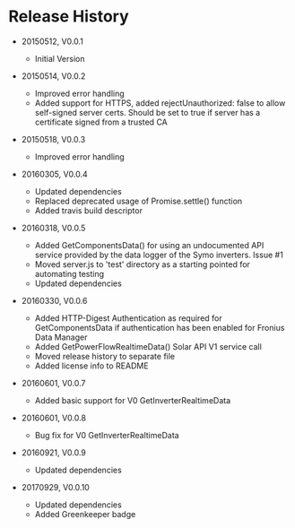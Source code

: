 # Release History

* 20150512, V0.0.1
    * Initial Version

* 20150514, V0.0.2
    * Improved error handling
    * Added support for HTTPS, added rejectUnauthorized: false to allow self-signed server certs. Should be set to true
      if server has a certificate signed from a trusted CA

* 20150518, V0.0.3
    * Improved error handling
    
* 20160305, V0.0.4
    * Updated dependencies
    * Replaced deprecated usage of Promise.settle() function
    * Added travis build descriptor
    
* 20160318, V0.0.5
    * Added GetComponentsData() for using an undocumented API service provided by the data logger 
      of the Symo inverters. Issue #1
    * Moved server.js to 'test' directory as a starting pointed for automating testing
    * Updated dependencies
    
* 20160330, V0.0.6
    * Added HTTP-Digest Authentication as required for GetComponentsData if authentication has been enabled 
      for Fronius Data Manager
    * Added GetPowerFlowRealtimeData() Solar API V1 service call
    * Moved release history to separate file
    * Added license info to README

* 20160601, V0.0.7
    * Added basic support for V0 GetInverterRealtimeData

* 20160601, V0.0.8
    * Bug fix for V0 GetInverterRealtimeData
    
* 20160921, V0.0.9
    * Updated dependencies
    
* 20170929, V0.0.10
    * Updated dependencies
    * Added Greenkeeper badge
